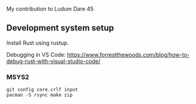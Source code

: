 My contribution to Ludum Dare 45

## Development system setup

Install Rust using rustup.

Debugging in VS Code: https://www.forrestthewoods.com/blog/how-to-debug-rust-with-visual-studio-code/

### MSYS2

    git config core.crlf input
    pacman -S rsync make zip

